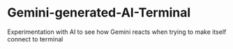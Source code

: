 # Gemini-generated-AI-Terminal
Experimentation with AI to see how Gemini reacts when trying to make itself connect to terminal
